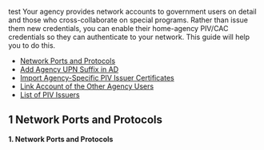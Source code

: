 test
Your agency provides network accounts to government users on detail and those who cross-collaborate on special programs. Rather than issue them new credentials, you can enable their home-agency PIV/CAC credentials so they can authenticate to your network. This guide will help you to do this.

* [Network Ports and Protocols](network-ports-and-protocols)
* [Add Agency UPN Suffix in AD](#domain-controllers)
* [Import Agency-Specific PIV Issuer Certificates](#trust-stores)
* [Link Account of the Other Agency Users](#account-linking)
* [List of PIV Issuers](#list-of-piv-issuers)

## 1 Network Ports and Protocols
**1. Network Ports and Protocols**

